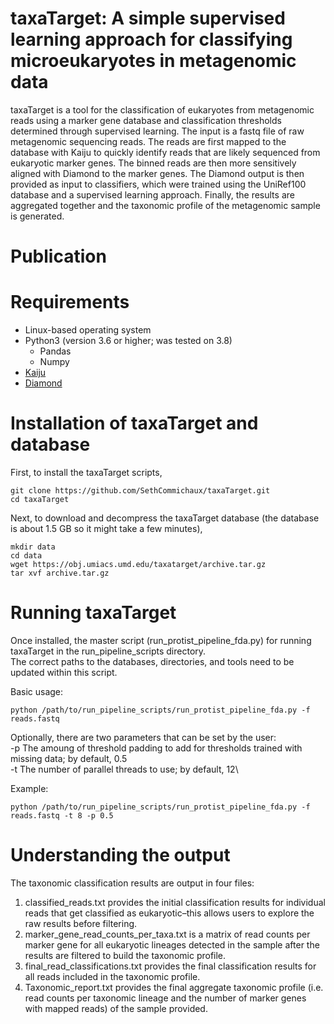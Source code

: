 # taxaTarget: A simple supervised learning approach for classifying microeukaryotes in metagenomic data
taxaTarget is a tool for the classification of eukaryotes from metagenomic reads using a marker gene database and classification thresholds determined through supervised learning. The input is a fastq file of raw metagenomic sequencing reads. The reads are first mapped to the database with Kaiju to quickly identify reads that are likely sequenced from eukaryotic marker genes. The binned reads are then more sensitively aligned with Diamond to the marker genes. The Diamond output is then provided as input to classifiers, which were trained using the UniRef100 database and a supervised learning approach. Finally, the results are aggregated together and the taxonomic profile of the metagenomic sample is generated.

# Publication

# Requirements
* Linux-based operating system
* Python3 (version 3.6 or higher; was tested on 3.8)
  * Pandas
  * Numpy
* [Kaiju](https://github.com/bioinformatics-centre/kaiju)
* [Diamond](https://github.com/bbuchfink/diamond)
 
# Installation of taxaTarget and database
First, to install the taxaTarget scripts,
```
git clone https://github.com/SethCommichaux/taxaTarget.git
cd taxaTarget
```
Next, to download and decompress the taxaTarget database (the database is about 1.5 GB so it might take a few minutes),
```
mkdir data
cd data
wget https://obj.umiacs.umd.edu/taxatarget/archive.tar.gz
tar xvf archive.tar.gz
```

# Running taxaTarget
Once installed, the master script (run_protist_pipeline_fda.py) for running taxaTarget in the run_pipeline_scripts directory.\
The correct paths to the databases, directories, and tools need to be updated within this script.

Basic usage:
```
python /path/to/run_pipeline_scripts/run_protist_pipeline_fda.py -f reads.fastq
```

Optionally, there are two parameters that can be set by the user:\
  -p  The amoung of threshold padding to add for thresholds trained with missing data; by default, 0.5\
  -t  The number of parallel threads to use; by default, 12\

Example:
```
python /path/to/run_pipeline_scripts/run_protist_pipeline_fda.py -f reads.fastq -t 8 -p 0.5
```

# Understanding the output
The taxonomic classification results are output in four files:
1) classified_reads.txt provides the initial classification results for individual reads that get classified as eukaryotic–this allows users to explore the raw results before filtering.
2) marker_gene_read_counts_per_taxa.txt is a matrix of read counts per marker gene for all eukaryotic lineages detected in the sample after the results are filtered to build the taxonomic profile.
3) final_read_classifications.txt provides the final classification results for all reads included in the taxonomic profile.
4) Taxonomic_report.txt provides the final aggregate taxonomic profile (i.e. read counts per taxonomic lineage and the number of marker genes with mapped reads) of the sample provided.


